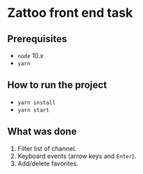 # Zattoo front end task

## Prerequisites
- `node` 10.x
- `yarn`

## How to run the project

- `yarn install`
- `yarn start`

## What was done

1. Filter list of channel.
2. Keyboard events (arrow keys and `Enter`).
3. Add/delete favorites.
